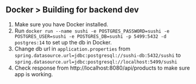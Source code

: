 ## Docker > Building for backend dev
1. Make sure you have Docker installed.
2. Run `docker run --name sushi -e POSTGRES_PASSWORD=sushi -e POSTGRES_USER=sushi -e POSTGRES_DB=sushi -p 5499:5432 -d postgres:14` to set up the db in Docker.
3. Change db url in `application.properties` from `spring.datasource.url=jdbc:postgresql://sushi-db:5432/sushi` to `spring.datasource.url=jdbc:postgresql://localhost:5499/sushi`
4. Check response from http://localhost:8080/api/products to make sure app is working.